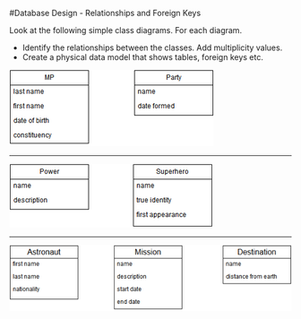 #Database Design - Relationships and Foreign Keys

Look at the following simple class diagrams. For each diagram. 
* Identify the relationships between the classes. Add multiplicity values.
* Create a physical data model that shows tables, foreign keys etc. 

 ![Image of](parties.png)

**********
![Image of](superheros.png)

**********
![Image of](space-missions.png)